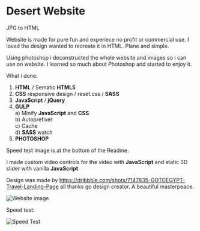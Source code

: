# Desert Website

JPG to HTML

Website is made for pure fun and experiece no profit or commercial use. I loved the design wanted to recreate it in HTML. Plane and simple.

Using photoshop i deconstructed the whole website and images so i can use on website. I learned so much about Photoshop and started to enjoy it.

What i done:

1. **HTML** / Sematic **HTML5** 
2. **CSS** responsive design / reset.css / **SASS**
3. **JavaScript** / **jQuery**
4. **GULP**
&nbsp; &nbsp;<br/> a) Minify **JavaScript** and **CSS**
&nbsp; &nbsp;<br/> b) Autoprefixer
&nbsp; &nbsp;<br/> c) Cache
&nbsp; &nbsp;<br/> d) **SASS** watch
5. **PHOTOSHOP**

Speed test image is at the bottom of the Readme.

I made custom video controls for the video with **JavaScript** and static 3D slider with vanilla **JavaScript**

Design was made by https://dribbble.com/shots/7147835-GOTOEGYPT-Travel-Landing-Page all thanks go design creator. A beautiful masterpeace.

![Website image](https://i.imgur.com/hIh9fEZ.jpg)

Speed test:

![Speed Test](https://i.ibb.co/CH9qt8x/spped-Test.png)


